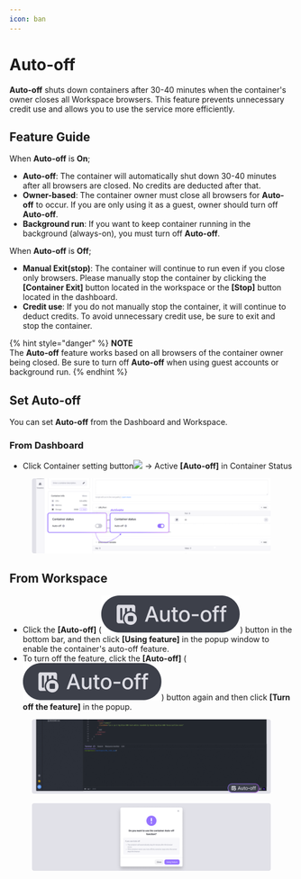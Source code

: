 ```yaml
---
icon: ban
---
```


# Auto-off

**Auto-off** shuts down containers after 30-40 minutes when the container's owner closes all Workspace browsers. This feature prevents unnecessary credit use and allows you to use the service more efficiently.

## Feature Guide <a href="#feature-guide" id="feature-guide"></a>

When **Auto-off** is **On**;

* **Auto-off**: The container will automatically shut down 30-40 minutes after all browsers are closed. No credits are deducted after that.
* **Owner-based**: The container owner must close all browsers for **Auto-off** to occur. If you are only using it as a guest, owner should turn off **Auto-off**.
* **Background run**: If you want to keep container running in the background (always-on), you must turn off **Auto-off**.

When **Auto-off** is **Off**;

* **Manual Exit(stop)**: The container will continue to run even if you close only browsers. Please manually stop the container by clicking the **\[Container Exit]** button located in the workspace or the **\[Stop]** button located in the dashboard.
* **Credit use**: If you do not manually stop the container, it will continue to deduct credits. To avoid unnecessary credit use, be sure to exit and stop the container.

{% hint style="danger" %}
**NOTE**\
The **Auto-off** feature works based on all browsers of the container owner being closed. Be sure to turn off **Auto-off** when using guest accounts or background run.
{% endhint %}

## Set **Auto-off** <a href="#set-automatic-stop" id="set-automatic-stop"></a>

You can set **Auto-off** from the Dashboard and Workspace.

### From Dashboard <a href="#from-dashboard" id="from-dashboard"></a>

* Click Container setting button![](https://help.goorm.io/~gitbook/image?url=https%3A%2F%2F2181851870-files.gitbook.io%2F%7E%2Ffiles%2Fv0%2Fb%2Fgitbook-x-prod.appspot.com%2Fo%2Fspaces%252F-Lq-Q9LciN1X9EABxGkt%252Fuploads%252FAnr0KhV0ED5q8oUqo0zY%252Fimage.png%3Falt%3Dmedia%26token%3D8268a1f0-d890-4277-ac95-5dd60224a352\&width=300\&dpr=4\&quality=100\&sign=1527ba46\&sv=2) → Active **\[Auto-off]** in Container Status

<figure><img src="../../../.gitbook/assets/automaticstop_01.png" alt=""><figcaption></figcaption></figure>

## From Workspace <a href="#from-ide" id="from-ide"></a>

* Click the **\[Auto-off]** (<img src="../../../.gitbook/assets/[core] Button.png" alt="" data-size="line">) button in the bottom bar, and then click **\[Using feature]** in the popup window to enable the container's auto-off feature.
* To turn off the feature, click the **\[Auto-off]** (<img src="../../../.gitbook/assets/[core] Button.png" alt="" data-size="line">) button again and then click **\[Turn off the feature]** in the popup.

<figure><img src="../../../.gitbook/assets/automaticstop_01-1.png" alt=""><figcaption></figcaption></figure>

<figure><img src="../../../.gitbook/assets/automaticstop_03 (1).png" alt=""><figcaption></figcaption></figure>
